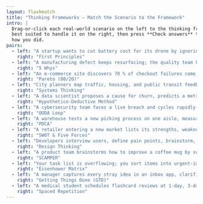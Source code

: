 ```yaml
---
layout: flashmatch
title: "Thinking Frameworks – Match the Scenario to the Framework"
intro: |
  Drag‑or‑click each real‑world scenario on the left to the thinking framework
  best suited to handle it on the right, then press **Check answers** to see
  how you did.
pairs:
  - left: "A startup wants to cut battery cost for its drone by ignoring industry norms and re‑deriving every component price from chemistry upward."
    right: "First Principles"
  - left: "A manufacturing defect keeps resurfacing; the quality team keeps asking successive 'why?' questions until a loose sensor bracket is uncovered."
    right: "5 Whys"
  - left: "An e‑commerce site discovers 70 % of checkout failures come from two specific API calls and fixes those first for maximum lift."
    right: "Pareto (80/20)"
  - left: "City planners map traffic, housing, and public transit feedback loops to avoid creating new bottlenecks when adding a light‑rail line."
    right: "Systems Thinking"
  - left: "A data scientist proposes a cause for churn, predicts a metric shift if true, runs an experiment, and revises the idea based on the result."
    right: "Hypothetico‑Deductive Method"
  - left: "A cybersecurity team faces a live breach and cycles rapidly through observe, orient, decide, act to outpace the attacker’s moves."
    right: "OODA Loop"
  - left: "A warehouse tests a new picking process on one aisle, measures errors, adjusts, then rolls the improved version to all aisles."
    right: "PDCA"
  - left: "A retailer entering a new market lists its strengths, weaknesses, opportunities, threats, and analyzes supplier power and rivalry before setting price."
    right: "SWOT & Five Forces"
  - left: "Developers interview users, define pain points, brainstorm, prototype, and test until the mobile app’s onboarding feels effortless."
    right: "Design Thinking"
  - left: "A product team brainstorms how to improve a coffee mug by substituting materials, combining features, and reversing its form factor."
    right: "SCAMPER"
  - left: "Your task list is overflowing; you sort items into urgent‑important quadrants to decide what to do now, schedule, delegate, or drop."
    right: "Eisenhower Matrix"
  - left: "A manager captures every stray idea in an inbox app, clarifies next actions, reviews weekly, and trusts the system to stay stress‑free."
    right: "Getting Things Done (GTD)"
  - left: "A medical student schedules flashcard reviews at 1‑day, 3‑day, then 1‑week intervals to lock drug facts into long‑term memory."
    right: "Spaced Repetition"
---
```

